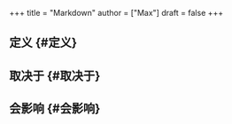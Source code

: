 +++
title = "Markdown"
author = ["Max"]
draft = false
+++

## 定义 {#定义}


## 取决于 {#取决于}


## 会影响 {#会影响}
